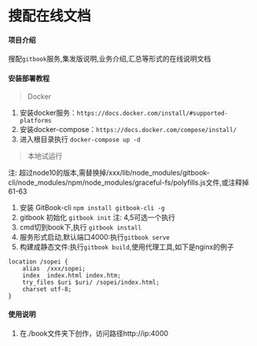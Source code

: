 # 搜配在线文档

#### 项目介绍
搜配`gitbook`服务,集发版说明,业务介绍,汇总等形式的在线说明文档

#### 安装部署教程

> Docker

1. 安装docker服务：`https://docs.docker.com/install/#supported-platforms`
2. 安装docker-compose：`https://docs.docker.com/compose/install/`
3. 进入根目录执行 `docker-compose up -d`

> 本地试运行

注: 超过node10的版本,需替换掉/xxx/lib/node_modules/gitbook-cli/node_modules/npm/node_modules/graceful-fs/polyfills.js文件,或注释掉61-63
1. 安装 GitBook-cli `npm install gitbook-cli -g`
2. gitbook 初始化 `gitbook init`
注: 4,5可选一个执行
3. cmd切到book下,执行 `gitbook install`
3. 服务形式启动,默认端口4000:执行`gitbook serve`
4. 构建成静态文件:执行`gitbook build`,使用代理工具,如下是nginx的例子
~~~
location /sopei {
    alias  /xxx/sopei;
    index  index.html index.htm;
    try_files $uri $uri/ /sopei/index.html;
    charset utf-8;
}
~~~

#### 使用说明
1. 在./book文件夹下创作，访问路径http://ip:4000
